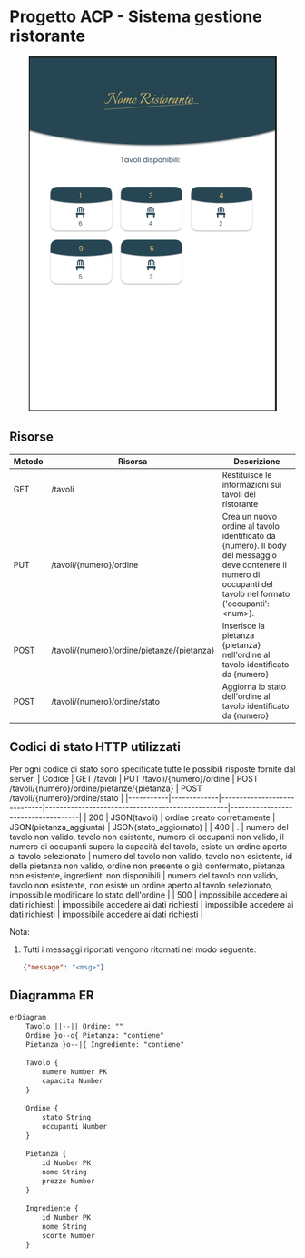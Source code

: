 # Progetto ACP - Sistema gestione ristorante

<p align="center">
    <img src="./Cattura.PNG">
</p>

## Risorse
| Metodo    | Risorsa                                     | Descrizione                                                                     |
|-----------|---------------------------------------------|---------------------------------------------------------------------------------|
| GET       | /tavoli                                     | Restituisce le informazioni sui tavoli del ristorante                           |
| PUT       | /tavoli/{numero}/ordine                     | Crea un nuovo ordine al tavolo identificato da {numero}. Il body del messaggio deve contenere il numero di occupanti del tavolo nel formato {'occupanti': \<num\>}.|
| POST      | /tavoli/{numero}/ordine/pietanze/{pietanza} | Inserisce la pietanza {pietanza} nell'ordine al tavolo identificato da {numero} |
| POST      | /tavoli/{numero}/ordine/stato               | Aggiorna lo stato dell'ordine al tavolo identificato da {numero}                |

## Codici di stato HTTP utilizzati
Per ogni codice di stato sono specificate tutte le possibili risposte fornite dal server.
|   Codice  | GET /tavoli | PUT /tavoli/{numero}/ordine | POST /tavoli/{numero}/ordine/pietanze/{pietanza} | POST /tavoli/{numero}/ordine/stato |
|-----------|-------------|-----------------------------|--------------------------------------------------|------------------------------------|
|    200    |  JSON(tavoli) | ordine creato correttamente | JSON(pietanza_aggiunta) | JSON(stato_aggiornato) |
|    400    | . | numero del tavolo non valido, tavolo non esistente, numero di occupanti non valido, il numero di occupanti supera la capacità del tavolo, esiste un ordine aperto al tavolo selezionato  | numero del tavolo non valido, tavolo non esistente, id della pietanza non valido, ordine non presente o già confermato, pietanza non esistente, ingredienti non disponibili    | numero del tavolo non valido, tavolo non esistente, non esiste un ordine aperto al tavolo selezionato, impossibile modificare lo stato dell'ordine   |
|    500    | impossibile accedere ai dati richiesti | impossibile accedere ai dati richiesti | impossibile accedere ai dati richiesti | impossibile accedere ai dati richiesti |

Nota:

1. Tutti i messaggi riportati vengono ritornati nel modo seguente:

    ```json
    {"message": "<msg>"}
    ```



## Diagramma ER
```mermaid
erDiagram
    Tavolo ||--|| Ordine: ""
    Ordine }o--o{ Pietanza: "contiene"
    Pietanza }o--|{ Ingrediente: "contiene"

    Tavolo {
        numero Number PK
        capacita Number
    }

    Ordine {
        stato String
        occupanti Number
    }

    Pietanza {
        id Number PK
        nome String
        prezzo Number
    }

    Ingrediente {
        id Number PK
        nome String
        scorte Number
    }
```
